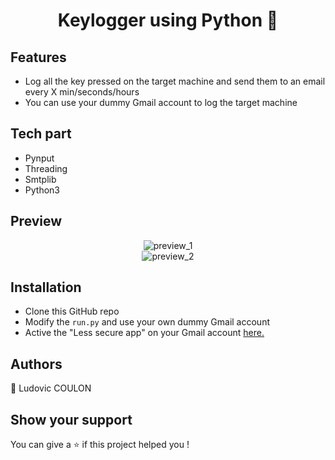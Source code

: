 <div align="center">
  <h1>Keylogger using Python 🐍 </h1>
</div>

## Features 

- Log all the key pressed on the target machine and send them to an email every X min/seconds/hours
- You can use your dummy Gmail account to log the target machine 

## Tech part 

- Pynput
- Threading
- Smtplib
- Python3

## Preview

<div align='center'>
  <img alt="preview_1" src="https://i.imgur.com/MX1EqC5.png" />
</div>

<div align='center'>
  <img alt="preview_2" src="https://i.imgur.com/kDe8D7B.png" />
</div>

## Installation

- Clone this GitHub repo
- Modify the `run.py` and use your own dummy Gmail account
- Active the "Less secure app" on your Gmail account [here.](https://myaccount.google.com/u/3/lesssecureapps)

## Authors

👤 Ludovic COULON

## Show your support

You can give a ⭐️ if this project helped you !
